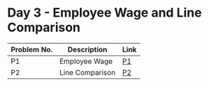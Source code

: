 #  Day 3 - Employee Wage and Line Comparison




| Problem No. | Description | Link |
|----------|-------------|------|
| P1 | Employee Wage| [P1](https://github.com/aDHIxx/JavaGit/tree/master/employeeWageGit) |
| P2 |Line Comparison | [P2](https://github.com/aDHIxx/JavaGit/tree/master/lineComparison) |